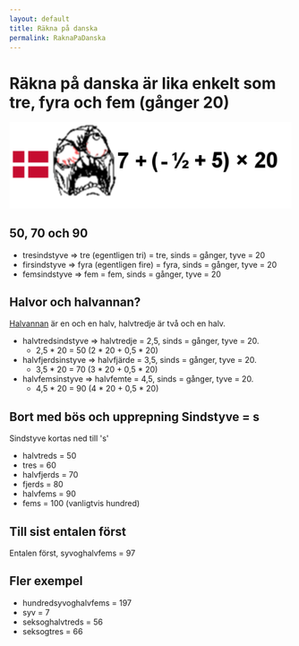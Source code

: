 ```yaml
---
layout: default
title: Räkna på danska
permalink: RaknaPaDanska
---
```



# Räkna på danska är lika enkelt som tre, fyra och fem (gånger 20)

![97](/Img/rakna/97.png)

## 50, 70 och 90

* tresindstyve => tre (egentligen tri) = tre, sinds = gånger, tyve = 20
* firsindstyve => fyra (egentligen fire) = fyra, sinds = gånger, tyve = 20
* femsindstyve => fem = fem, sinds = gånger, tyve = 20

## Halvor och halvannan?
[Halvannan](https://sv.wiktionary.org/wiki/halvannan) är en och en halv, halvtredje är två och en halv. 

* halvtredsindstyve => halvtredje = 2,5, sinds = gånger, tyve = 20.
	*  2,5 * 20 = 50 (2 * 20 + 0,5 * 20)
* halvfjerdsinstyve => halvfjärde = 3,5, sinds = gånger, tyve = 20. 
	* 3,5 * 20 = 70 (3 * 20 + 0,5 * 20)
* halvfemsinstyve => halvfemte = 4,5, sinds = gånger, tyve = 20. 
	* 4,5 * 20 = 90 (4 * 20 + 0,5 * 20)

## Bort med bös och upprepning Sindstyve = s
Sindstyve kortas ned till 's'

* halvtreds = 50
* tres = 60
* halvfjerds = 70
* fjerds = 80
* halvfems = 90
* fems = 100 (vanligtvis hundred)

## Till sist entalen först
Entalen först, syvoghalvfems = 97

## Fler exempel

* hundredsyvoghalvfems = 197
* syv = 7
* seksoghalvtreds = 56
* seksogtres = 66
